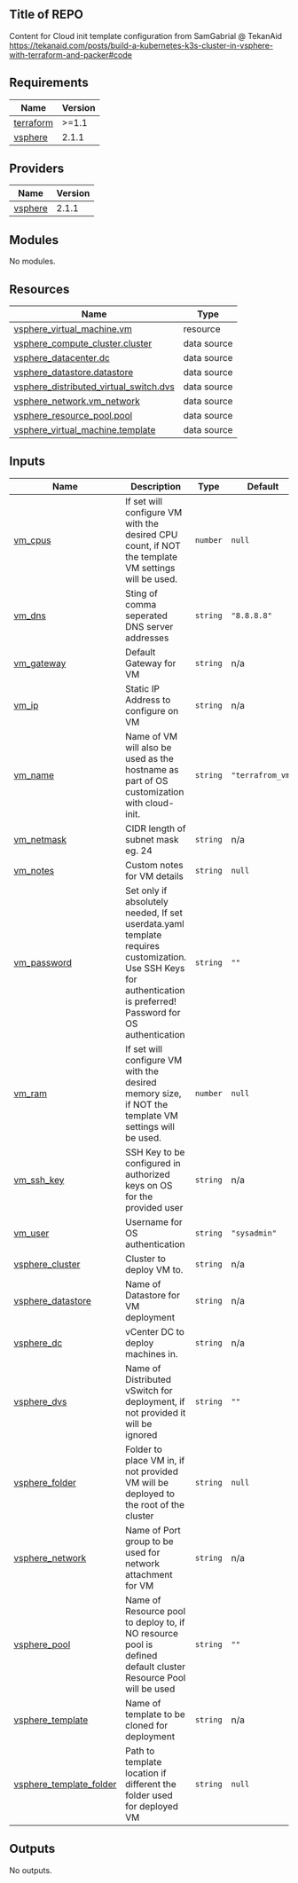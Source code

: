 ## Title of REPO


Content for Cloud init template configuration from SamGabrial @ TekanAid
https://tekanaid.com/posts/build-a-kubernetes-k3s-cluster-in-vsphere-with-terraform-and-packer#code

<!-- BEGIN_TF_DOCS -->
## Requirements

| Name | Version |
|------|---------|
| <a name="requirement_terraform"></a> [terraform](#requirement\_terraform) | >=1.1 |
| <a name="requirement_vsphere"></a> [vsphere](#requirement\_vsphere) | 2.1.1 |

## Providers

| Name | Version |
|------|---------|
| <a name="provider_vsphere"></a> [vsphere](#provider\_vsphere) | 2.1.1 |

## Modules

No modules.

## Resources

| Name | Type |
|------|------|
| [vsphere_virtual_machine.vm](https://registry.terraform.io/providers/hashicorp/vsphere/2.1.1/docs/resources/virtual_machine) | resource |
| [vsphere_compute_cluster.cluster](https://registry.terraform.io/providers/hashicorp/vsphere/2.1.1/docs/data-sources/compute_cluster) | data source |
| [vsphere_datacenter.dc](https://registry.terraform.io/providers/hashicorp/vsphere/2.1.1/docs/data-sources/datacenter) | data source |
| [vsphere_datastore.datastore](https://registry.terraform.io/providers/hashicorp/vsphere/2.1.1/docs/data-sources/datastore) | data source |
| [vsphere_distributed_virtual_switch.dvs](https://registry.terraform.io/providers/hashicorp/vsphere/2.1.1/docs/data-sources/distributed_virtual_switch) | data source |
| [vsphere_network.vm_network](https://registry.terraform.io/providers/hashicorp/vsphere/2.1.1/docs/data-sources/network) | data source |
| [vsphere_resource_pool.pool](https://registry.terraform.io/providers/hashicorp/vsphere/2.1.1/docs/data-sources/resource_pool) | data source |
| [vsphere_virtual_machine.template](https://registry.terraform.io/providers/hashicorp/vsphere/2.1.1/docs/data-sources/virtual_machine) | data source |

## Inputs

| Name | Description | Type | Default | Required |
|------|-------------|------|---------|:--------:|
| <a name="input_vm_cpus"></a> [vm\_cpus](#input\_vm\_cpus) | If set will configure VM with the desired CPU count, if NOT the template VM settings will be used. | `number` | `null` | no |
| <a name="input_vm_dns"></a> [vm\_dns](#input\_vm\_dns) | Sting of comma seperated DNS server addresses | `string` | `"8.8.8.8"` | no |
| <a name="input_vm_gateway"></a> [vm\_gateway](#input\_vm\_gateway) | Default Gateway for VM | `string` | n/a | yes |
| <a name="input_vm_ip"></a> [vm\_ip](#input\_vm\_ip) | Static IP Address to configure on VM | `string` | n/a | yes |
| <a name="input_vm_name"></a> [vm\_name](#input\_vm\_name) | Name of VM will also be used as the hostname as part of OS customization with cloud-init. | `string` | `"terrafrom_vm"` | no |
| <a name="input_vm_netmask"></a> [vm\_netmask](#input\_vm\_netmask) | CIDR length of subnet mask eg. 24 | `string` | n/a | yes |
| <a name="input_vm_notes"></a> [vm\_notes](#input\_vm\_notes) | Custom notes for VM details | `string` | `null` | no |
| <a name="input_vm_password"></a> [vm\_password](#input\_vm\_password) | Set only if absolutely needed, If set userdata.yaml template requires customization. Use SSH Keys for authentication is preferred! Password for OS authentication | `string` | `""` | no |
| <a name="input_vm_ram"></a> [vm\_ram](#input\_vm\_ram) | If set will configure VM with the desired memory size, if NOT the template VM settings will be used. | `number` | `null` | no |
| <a name="input_vm_ssh_key"></a> [vm\_ssh\_key](#input\_vm\_ssh\_key) | SSH Key to be configured in authorized keys on OS for the provided user | `string` | n/a | yes |
| <a name="input_vm_user"></a> [vm\_user](#input\_vm\_user) | Username for OS authentication | `string` | `"sysadmin"` | no |
| <a name="input_vsphere_cluster"></a> [vsphere\_cluster](#input\_vsphere\_cluster) | Cluster to deploy VM to. | `string` | n/a | yes |
| <a name="input_vsphere_datastore"></a> [vsphere\_datastore](#input\_vsphere\_datastore) | Name of Datastore for VM deployment | `string` | n/a | yes |
| <a name="input_vsphere_dc"></a> [vsphere\_dc](#input\_vsphere\_dc) | vCenter DC to deploy machines in. | `string` | n/a | yes |
| <a name="input_vsphere_dvs"></a> [vsphere\_dvs](#input\_vsphere\_dvs) | Name of Distributed vSwitch for deployment, if not provided it will be ignored | `string` | `""` | no |
| <a name="input_vsphere_folder"></a> [vsphere\_folder](#input\_vsphere\_folder) | Folder to place VM in, if not provided VM will be deployed to the root of the cluster | `string` | `null` | no |
| <a name="input_vsphere_network"></a> [vsphere\_network](#input\_vsphere\_network) | Name of Port group to be used for network attachment for VM | `string` | n/a | yes |
| <a name="input_vsphere_pool"></a> [vsphere\_pool](#input\_vsphere\_pool) | Name of Resource pool to deploy to, if NO resource pool is defined default cluster Resource Pool will be used | `string` | `""` | no |
| <a name="input_vsphere_template"></a> [vsphere\_template](#input\_vsphere\_template) | Name of template to be cloned for deployment | `string` | n/a | yes |
| <a name="input_vsphere_template_folder"></a> [vsphere\_template\_folder](#input\_vsphere\_template\_folder) | Path to template location if different the folder used for deployed VM | `string` | `null` | no |

## Outputs

No outputs.
<!-- END_TF_DOCS -->
